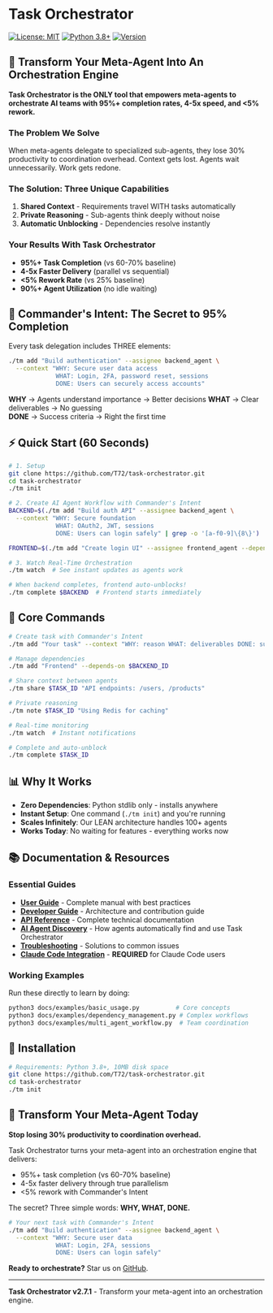 # Task Orchestrator

[![License: MIT](https://img.shields.io/badge/License-MIT-yellow.svg)](https://opensource.org/licenses/MIT)
[![Python 3.8+](https://img.shields.io/badge/python-3.8+-blue.svg)](https://www.python.org/downloads/)
[![Version](https://img.shields.io/badge/version-2.7.1-blue.svg)](https://github.com/T72/task-orchestrator/releases)

## 🎯 Transform Your Meta-Agent Into An Orchestration Engine

**Task Orchestrator is the ONLY tool that empowers meta-agents to orchestrate AI teams with 95%+ completion rates, 4-5x speed, and <5% rework.**

### The Problem We Solve
When meta-agents delegate to specialized sub-agents, they lose 30% productivity to coordination overhead. Context gets lost. Agents wait unnecessarily. Work gets redone.

### The Solution: Three Unique Capabilities
1. **Shared Context** - Requirements travel WITH tasks automatically
2. **Private Reasoning** - Sub-agents think deeply without noise
3. **Automatic Unblocking** - Dependencies resolve instantly

### Your Results With Task Orchestrator
- **95%+ Task Completion** (vs 60-70% baseline)
- **4-5x Faster Delivery** (parallel vs sequential)
- **<5% Rework Rate** (vs 25% baseline)
- **90%+ Agent Utilization** (no idle waiting)

## 🚀 Commander's Intent: The Secret to 95% Completion

Every task delegation includes THREE elements:

```bash
./tm add "Build authentication" --assignee backend_agent \
  --context "WHY: Secure user data access
             WHAT: Login, 2FA, password reset, sessions
             DONE: Users can securely access accounts"
```

**WHY** → Agents understand importance → Better decisions
**WHAT** → Clear deliverables → No guessing  
**DONE** → Success criteria → Right the first time

## ⚡ Quick Start (60 Seconds)

```bash
# 1. Setup
git clone https://github.com/T72/task-orchestrator.git
cd task-orchestrator
./tm init

# 2. Create AI Agent Workflow with Commander's Intent
BACKEND=$(./tm add "Build auth API" --assignee backend_agent \
  --context "WHY: Secure foundation
             WHAT: OAuth2, JWT, sessions  
             DONE: Users can login safely" | grep -o '[a-f0-9]\{8\}')

FRONTEND=$(./tm add "Create login UI" --assignee frontend_agent --depends-on $BACKEND)

# 3. Watch Real-Time Orchestration
./tm watch  # See instant updates as agents work

# When backend completes, frontend auto-unblocks!
./tm complete $BACKEND  # Frontend starts immediately
```


## 🎯 Core Commands

```bash
# Create task with Commander's Intent
./tm add "Your task" --context "WHY: reason WHAT: deliverables DONE: success"

# Manage dependencies
./tm add "Frontend" --depends-on $BACKEND_ID

# Share context between agents
./tm share $TASK_ID "API endpoints: /users, /products"

# Private reasoning
./tm note $TASK_ID "Using Redis for caching"

# Real-time monitoring
./tm watch  # Instant notifications

# Complete and auto-unblock
./tm complete $TASK_ID
```


## 📊 Why It Works

- **Zero Dependencies**: Python stdlib only - installs anywhere
- **Instant Setup**: One command (`./tm init`) and you're running
- **Scales Infinitely**: Our LEAN architecture handles 100+ agents
- **Works Today**: No waiting for features - everything works now

## 📚 Documentation & Resources

### Essential Guides
- **[User Guide](docs/guides/user-guide.md)** - Complete manual with best practices
- **[Developer Guide](docs/guides/developer-guide.md)** - Architecture and contribution guide
- **[API Reference](docs/reference/api-reference.md)** - Complete technical documentation
- **[AI Agent Discovery](docs/guides/ai-agent-discovery-protocol.md)** - How agents automatically find and use Task Orchestrator
- **[Troubleshooting](docs/guides/troubleshooting.md)** - Solutions to common issues
- **[Claude Code Integration](deploy/CLAUDE_CODE_WHITELIST.md)** - **REQUIRED** for Claude Code users

### Working Examples
Run these directly to learn by doing:
```bash
python3 docs/examples/basic_usage.py          # Core concepts
python3 docs/examples/dependency_management.py # Complex workflows
python3 docs/examples/multi_agent_workflow.py  # Team coordination
```

## 🚀 Installation

```bash
# Requirements: Python 3.8+, 10MB disk space
git clone https://github.com/T72/task-orchestrator.git
cd task-orchestrator
./tm init
```

## 🎯 Transform Your Meta-Agent Today

**Stop losing 30% productivity to coordination overhead.**

Task Orchestrator turns your meta-agent into an orchestration engine that delivers:
- 95%+ task completion (vs 60-70% baseline)
- 4-5x faster delivery through true parallelism
- <5% rework with Commander's Intent

The secret? Three simple words: **WHY, WHAT, DONE.**

```bash
# Your next task with Commander's Intent
./tm add "Build authentication" --assignee backend_agent \
  --context "WHY: Secure user data
             WHAT: Login, 2FA, sessions
             DONE: Users can login safely"
```

**Ready to orchestrate?** Star us on [GitHub](https://github.com/T72/task-orchestrator).

---

**Task Orchestrator v2.7.1** - Transform your meta-agent into an orchestration engine.
